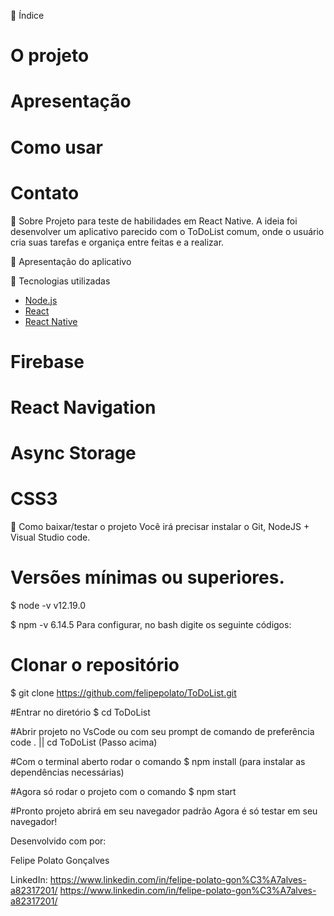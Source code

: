 📑️ Índice
# O projeto
# Apresentação
# Como usar
# Contato

📝️ Sobre
Projeto para teste de habilidades em React Native. A ideia foi desenvolver um aplicativo parecido com o ToDoList comum, onde o usuário cria suas tarefas e organiça entre feitas e a realizar. 

🚀️ Apresentação do aplicativo

🚀️ Tecnologias utilizadas
- [Node.js](https://nodejs.org/en/)
- [React](https://pt-br.reactjs.org/)
- [React Native](https://reactnative.dev/)
# Firebase
# React Navigation
# Async Storage
# CSS3


💾️ Como baixar/testar o projeto
Você irá precisar instalar o Git, NodeJS + Visual Studio code.

# Versões mínimas ou superiores.
$ node -v
v12.19.0

$ npm -v
6.14.5
Para configurar, no bash digite os seguinte códigos:
# Clonar o repositório
$ git clone https://github.com/felipepolato/ToDoList.git

#Entrar no diretório
$ cd ToDoList

#Abrir projeto no VsCode ou com seu prompt de comando de preferência
code . ||  cd ToDoList (Passo acima) 

#Com o terminal aberto rodar o comando
$ npm install (para instalar as dependências necessárias)

#Agora só rodar o projeto com o comando
$ npm start

#Pronto projeto abrirá em seu navegador padrão
Agora é só testar em seu navegador!

Desenvolvido com por:

Felipe Polato Gonçalves

LinkedIn:
https://www.linkedin.com/in/felipe-polato-gon%C3%A7alves-a82317201/
https://www.linkedin.com/in/felipe-polato-gon%C3%A7alves-a82317201/

